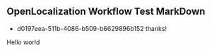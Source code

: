 ## OpenLocalization Workflow Test MarkDown
* d0197eea-511b-4086-b509-b6629896b152 
thanks!

Hello world